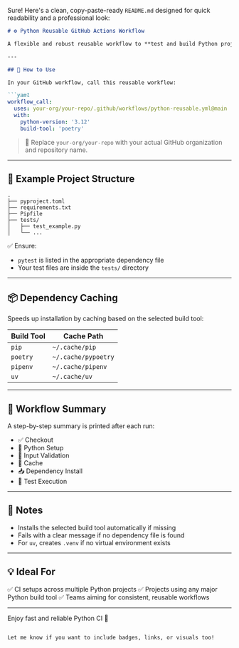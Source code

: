 Sure! Here's a clean, copy-paste-ready `README.md` designed for quick readability and a professional look:

````markdown
# ⚙️ Python Reusable GitHub Actions Workflow

A flexible and robust reusable workflow to **test and build Python projects** using `pip`, `poetry`, `pipenv`, or `uv`.

---

## 🚀 How to Use

In your GitHub workflow, call this reusable workflow:

```yaml
workflow_call:
  uses: your-org/your-repo/.github/workflows/python-reusable.yml@main
  with:
    python-version: '3.12'
    build-tool: 'poetry'
````

> 📝 Replace `your-org/your-repo` with your actual GitHub organization and repository name.

---

## 📁 Example Project Structure

```
.
├── pyproject.toml
├── requirements.txt
├── Pipfile
├── tests/
│   ├── test_example.py
│   └── ...
```

✅ Ensure:

* `pytest` is listed in the appropriate dependency file
* Your test files are inside the `tests/` directory

---

## 📦 Dependency Caching

Speeds up installation by caching based on the selected build tool:

| Build Tool | Cache Path          |
| ---------- | ------------------- |
| `pip`      | `~/.cache/pip`      |
| `poetry`   | `~/.cache/pypoetry` |
| `pipenv`   | `~/.cache/pipenv`   |
| `uv`       | `~/.cache/uv`       |

---

## 📄 Workflow Summary

A step-by-step summary is printed after each run:

* ✅ Checkout
* 🐍 Python Setup
* 🔎 Input Validation
* 💾 Cache
* 📥 Dependency Install
* 🧪 Test Execution

---

## 🧩 Notes

* Installs the selected build tool automatically if missing
* Fails with a clear message if no dependency file is found
* For `uv`, creates `.venv` if no virtual environment exists

---

## 💡 Ideal For

✅ CI setups across multiple Python projects
✅ Projects using any major Python build tool
✅ Teams aiming for consistent, reusable workflows

---

Enjoy fast and reliable Python CI 🚀

```

Let me know if you want to include badges, links, or visuals too!
```
